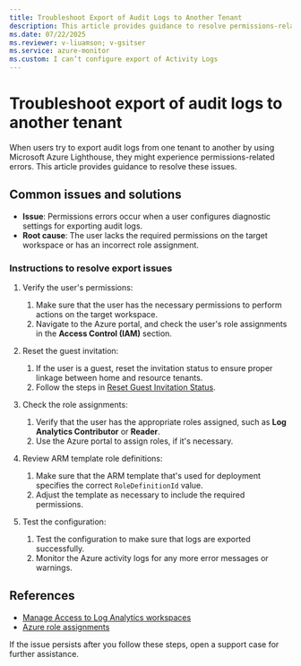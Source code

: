 ```yaml
---
title: Troubleshoot Export of Audit Logs to Another Tenant
description: This article provides guidance to resolve permissions-related errors when you export audit logs to another tenant.
ms.date: 07/22/2025
ms.reviewer: v-liuamson; v-gsitser
ms.service: azure-monitor
ms.custom: I can’t configure export of Activity Logs
---
```


# Troubleshoot export of audit logs to another tenant

When users try to export audit logs from one tenant to another by using Microsoft Azure Lighthouse, they might experience permissions-related errors. This article provides guidance to resolve these issues.

## Common issues and solutions

- **Issue**: Permissions errors occur when a user configures diagnostic settings for exporting audit logs.
- **Root cause**: The user lacks the required permissions on the target workspace or has an incorrect role assignment.

### Instructions to resolve export issues

1. Verify the user's permissions:
   1. Make sure that the user has the necessary permissions to perform actions on the target workspace.
   1. Navigate to the Azure portal, and check the user's role assignments in the **Access Control (IAM)** section.

2. Reset the guest invitation:
   1. If the user is a guest, reset the invitation status to ensure proper linkage between home and resource tenants.
   1. Follow the steps in [Reset Guest Invitation Status](/entra/external-id/reset-redemption-status).

3. Check the role assignments:
   1. Verify that the user has the appropriate roles assigned, such as **Log Analytics Contributor** or **Reader**.
   1. Use the Azure portal to assign roles, if it's necessary.

4. Review ARM template role definitions:
   1. Make sure that the ARM template that's used for deployment specifies the correct `RoleDefinitionId` value.
   1. Adjust the template as necessary to include the required permissions.

5. Test the configuration:
   1. Test the configuration to make sure that logs are exported successfully.
   1. Monitor the Azure activity logs for any more error messages or warnings.

## References

- [Manage Access to Log Analytics workspaces](/azure/azure-monitor/logs/manage-access?tabs=portal#workspace-permissions)
- [Azure role assignments](/azure/role-based-access-control/role-assignments-portal)

If the issue persists after you follow these steps, open a support case for further assistance.
